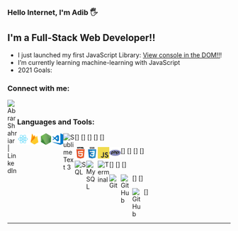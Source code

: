 ### Hello Internet, I'm Adib 🖐

## I'm a Full-Stack Web Developer!!

-  I just launched my first JavaScript Library: [View console in the DOM!!][library]!
-  I’m currently learning machine-learning with JavaScript 
-  2021 Goals: 

### Connect with me:

[<img align="left" alt="AbrarShahriar | LinkedIn" width="22px" src="https://www.flaticon.com/svg/static/icons/svg/174/174857.svg" />][linkedin]

<br />

### Languages and Tools:

[<img align="left" alt="React" width="26px" src="https://raw.githubusercontent.com/github/explore/80688e429a7d4ef2fca1e82350fe8e3517d3494d/topics/react/react.png" />]
[<img align="left" alt="Firebase" width="26px" src="https://raw.githubusercontent.com/github/explore/80688e429a7d4ef2fca1e82350fe8e3517d3494d/topics/firebase/firebase.png" />]
[<img align="left" alt="Node.js" width="26px" src="https://raw.githubusercontent.com/github/explore/80688e429a7d4ef2fca1e82350fe8e3517d3494d/topics/nodejs/nodejs.png" />]
[<img align="left" alt="Visual Studio Code" width="26px" src="https://raw.githubusercontent.com/github/explore/80688e429a7d4ef2fca1e82350fe8e3517d3494d/topics/visual-studio-code/visual-studio-code.png" />]
[<img align="left" alt="Sublime Text 3" width="26px" src="http://icons.iconarchive.com/icons/papirus-team/papirus-apps/512/sublime-text-icon.png" />]
<br />

[<img align="left" alt="HTML5" width="26px" src="https://raw.githubusercontent.com/github/explore/80688e429a7d4ef2fca1e82350fe8e3517d3494d/topics/html/html.png" />]
[<img align="left" alt="CSS3" width="26px" src="https://raw.githubusercontent.com/github/explore/80688e429a7d4ef2fca1e82350fe8e3517d3494d/topics/css/css.png" />]
[<img align="left" alt="JavaScript" width="26px" src="https://raw.githubusercontent.com/github/explore/80688e429a7d4ef2fca1e82350fe8e3517d3494d/topics/javascript/javascript.png" />]
[<img align="left" alt="PHP" width="26px" src="https://raw.githubusercontent.com/github/explore/ccc16358ac4530c6a69b1b80c7223cd2744dea83/topics/php/php.png" />]
<br />

[<img align="left" alt="SQL" width="26px" src="http://www.pngall.com/wp-content/uploads/2016/04/Database-Free-Download-PNG.png" />]
[<img align="left" alt="MySQL" width="26px" src="https://pngimg.com/uploads/mysql/mysql_PNG23.png" />]
[<img align="left" alt="Terminal" width="26px" src="https://www.flaticon.com/svg/static/icons/svg/668/668453.svg" />]
<br />

[<img align="left" alt="Git" width="26px" src="https://cdn.freebiesupply.com/logos/large/2x/git-icon-logo-png-transparent.png" />]
[<img align="left" alt="GitHub" width="26px" src="https://image.flaticon.com/icons/png/512/25/25231.png" />]
<br />

[<img align="left" alt="GitHub" width="26px" src="https://www.flaticon.com/svg/static/icons/svg/226/226777.svg" />]

<br />
<br />

---

[library]: https://github.com/AbrarShahriar/domsole.js
[twitter]: https://twitter.com/codeSTACKr
[youtube]: https://youtube.com/codeSTACKr
[instagram]: https://instagram.com/codeSTACKr
[linkedin]: https://www.linkedin.com/in/abrar-shahriar-047397203/

<!--
**AbrarShahriar/AbrarShahriar** is a ✨ _special_ ✨ repository because its `README.md` (this file) appears on your GitHub profile.

Here are some ideas to get you started:

- 🔭 I’m currently working on ...
- 🌱 I’m currently learning ...
- 👯 I’m looking to collaborate on ...
- 🤔 I’m looking for help with ...
- 💬 Ask me about ...
- 📫 How to reach me: ...
- 😄 Pronouns: ...
- ⚡ Fun fact: ...
-->
